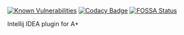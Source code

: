 [![Known Vulnerabilities](https://snyk.io/test/github/Aalto-LeTech/intellij-plugin/badge.svg?targetFile=build.gradle)](https://snyk.io/test/github/Aalto-LeTech/intellij-plugin?targetFile=build.gradle)
[![Codacy Badge](https://api.codacy.com/project/badge/Grade/17c8b6016b844abcba57fe4c4d06ac99)](https://www.codacy.com/manual/superseacat/intellij-plugin?utm_source=github.com&amp;utm_medium=referral&amp;utm_content=Aalto-LeTech/intellij-plugin&amp;utm_campaign=Badge_Grade)
[![FOSSA Status](https://app.fossa.com/api/projects/git%2Bgithub.com%2FAalto-LeTech%2Fintellij-plugin.svg?type=shield)](https://app.fossa.com/projects/git%2Bgithub.com%2FAalto-LeTech%2Fintellij-plugin?ref=badge_shield)

Intellij IDEA plugin for A+
